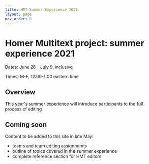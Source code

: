 ```yaml
---
title: HMT Summer Experience 2021
layout: page
nav_order: 0
---
```



# Homer Multitext project: summer experience 2021

Dates: June 28 - July 9, inclusive

Times: M-F, 12:00-1:00 eastern time

## Overview

This year's summer experience will introduce participants to the full process of editing 

## Coming soon

Content to be added to this site in late May:

- teams and team editing assignments
- outline of topics covered in the summer experience
- complete reference section for HMT editors




